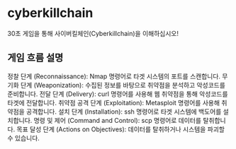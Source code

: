 # cyberkillchain
30초 게임을 통해 사이버킬체인(Cyberkillchain)을 이해하십시오!

## 게임 흐름 설명
정찰 단계 (Reconnaissance): Nmap 명령어로 타겟 시스템의 포트를 스캔합니다.
무기화 단계 (Weaponization): 수집된 정보를 바탕으로 취약점을 분석하고 악성코드를 준비합니다.
전달 단계 (Delivery): curl 명령어를 사용해 웹 취약점을 통해 악성코드를 타겟에 전달합니다.
취약점 공격 단계 (Exploitation): Metasploit 명령어를 사용해 취약점을 공격합니다.
설치 단계 (Installation): ssh 명령어로 타겟 시스템에 백도어를 설치합니다.
명령 및 제어 (Command and Control): scp 명령어로 데이터를 탈취합니다.
목표 달성 단계 (Actions on Objectives): 데이터를 탈취하거나 시스템을 파괴할 수 있습니다.
